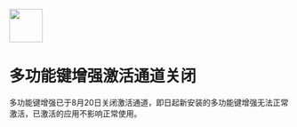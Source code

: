 [<img src="https://www.hankmi.com/favicon.ico" width="60" height="60" align="middle" />](https://www.hankmi.com)

# 多功能键增强激活通道关闭
多功能键增强已于8月20日关闭激活通道，即日起新安装的多功能键增强无法正常激活，已激活的应用不影响正常使用。
